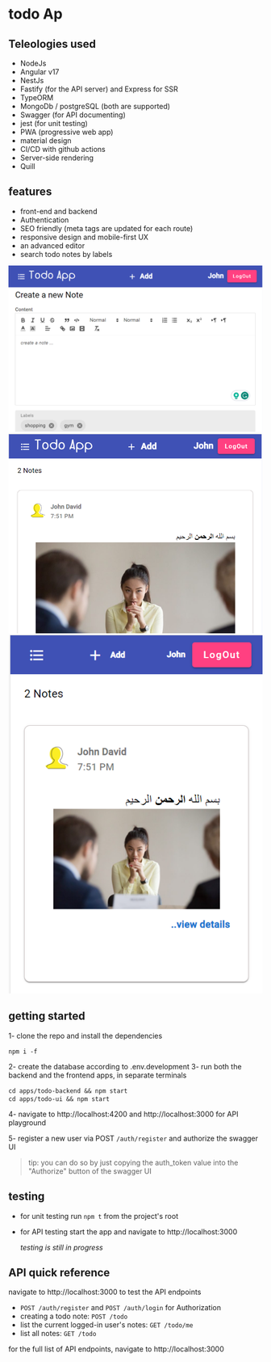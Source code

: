 # todo Ap

## Teleologies used

- NodeJs
- Angular v17
- NestJs
- Fastify (for the API server) and Express for SSR
- TypeORM
- MongoDb / postgreSQL (both are supported)
- Swagger (for API documenting)
- jest (for unit testing)
- PWA (progressive web app)
- material design
- CI/CD with github actions
- Server-side rendering
- Quill

## features

- front-end and backend
- Authentication
- SEO friendly (meta tags are updated for each route)
- responsive design and mobile-first UX
- an advanced editor
- search todo notes by labels

<img src="./assets/screenshots/editor.png" style="align: center;" />
<img src="./assets/screenshots/view-wide.png" style="align: center;" />
<img src="./assets/screenshots/view-small.png" style="align: center;" />

## getting started

1- clone the repo and install the dependencies

```
npm i -f
```

2- create the database according to .env.development
3- run both the backend and the frontend apps, in separate terminals

```
cd apps/todo-backend && npm start
cd apps/todo-ui && npm start
```

4- navigate to http://localhost:4200 and http://localhost:3000 for API playground

5- register a new user via POST `/auth/register` and authorize the swagger UI

> tip: you can do so by just copying the auth_token value into the "Authorize" button of the swagger UI

## testing

- for unit testing run `npm t` from the project's root
- for API testing start the app and navigate to http://localhost:3000

  _testing is still in progress_

## API quick reference

navigate to http://localhost:3000 to test the API endpoints

- `POST /auth/register` and `POST /auth/login` for Authorization
- creating a todo note: `POST /todo`
- list the current logged-in user's notes: `GET /todo/me`
- list all notes: `GET /todo`

for the full list of API endpoints, navigate to http://localhost:3000
